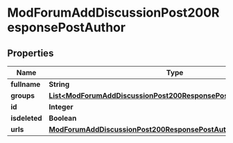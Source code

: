 

# ModForumAddDiscussionPost200ResponsePostAuthor


## Properties

| Name | Type | Description | Notes |
|------------ | ------------- | ------------- | -------------|
|**fullname** | **String** | fullname |  [optional] |
|**groups** | [**List&lt;ModForumAddDiscussionPost200ResponsePostAuthorGroupsInner&gt;**](ModForumAddDiscussionPost200ResponsePostAuthorGroupsInner.md) |  |  [optional] |
|**id** | **Integer** | id |  [optional] |
|**isdeleted** | **Boolean** | isdeleted |  [optional] |
|**urls** | [**ModForumAddDiscussionPost200ResponsePostAuthorUrls**](ModForumAddDiscussionPost200ResponsePostAuthorUrls.md) |  |  |



